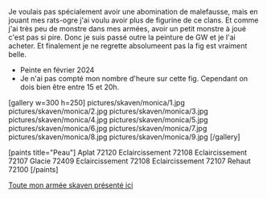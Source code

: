 
Je voulais pas spécialement avoir une abomination de malefausse, mais en jouant mes rats-ogre j'ai voulu avoir plus de figurine de ce clans.
Et comme j'ai très peu de monstre dans mes armées, avoir un petit monstre à joué c'est pas si pire. Donc je suis passé outre la peinture de GW et je l'ai acheter.
Et finalement je ne regrette absolumeent pas la fig est vraiment belle.

* Peinte en février 2024
* Je n'ai pas compté mon nombre d'heure sur cette fig. Cependant on dois bien être entre 15 et 20h.

[gallery w=300 h=250]
pictures/skaven/monica/1.jpg
pictures/skaven/monica/2.jpg
pictures/skaven/monica/3.jpg
pictures/skaven/monica/4.jpg
pictures/skaven/monica/5.jpg
pictures/skaven/monica/6.jpg
pictures/skaven/monica/7.jpg
pictures/skaven/monica/8.jpg
pictures/skaven/monica/9.jpg
[/gallery]

[paints title="Peau"]
Aplat	72120
Eclaircissement	72108
Eclaircissement	72107
Glacie	72409
Eclaircissement	72108
Eclaircissement	72107
Rehaut	72100
[/paints]

[Toute mon armée skaven présenté ici](2023/armee-skaven.html)

